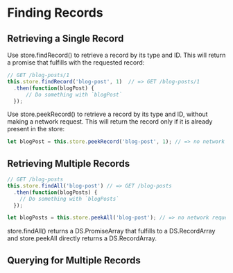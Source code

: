 # Finding Records

## Retrieving a Single Record

Use store.findRecord() to retrieve a record by its type and ID. This will return a promise that fulfills with the requested record:

```js
// GET /blog-posts/1
this.store.findRecord('blog-post', 1)  // => GET /blog-posts/1
  .then(function(blogPost) {
      // Do something with `blogPost`
  });
```

Use store.peekRecord() to retrieve a record by its type and ID, without making a network request. This will return the record only if it is already present in the store:

```js
let blogPost = this.store.peekRecord('blog-post', 1); // => no network request
```

## Retrieving Multiple Records

```js
// GET /blog-posts
this.store.findAll('blog-post') // => GET /blog-posts
  .then(function(blogPosts) {
    // Do something with `blogPosts`
  });
```

```js
let blogPosts = this.store.peekAll('blog-post'); // => no network request
```

store.findAll() returns a DS.PromiseArray that fulfills to a DS.RecordArray and store.peekAll directly returns a DS.RecordArray.

## Querying for Multiple Records

